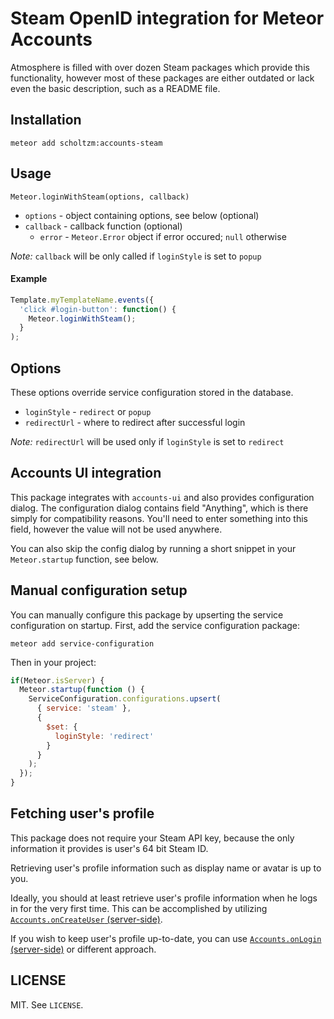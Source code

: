 # Steam OpenID integration for Meteor Accounts

Atmosphere is filled with over dozen Steam packages which provide this functionality, however most of these packages are either outdated or lack even the basic description, such as a README file.

## Installation

`meteor add scholtzm:accounts-steam`

## Usage

`Meteor.loginWithSteam(options, callback)`
* `options` - object containing options, see below (optional)
* `callback` - callback function (optional)
  * `error` - `Meteor.Error` object if error occured; `null` otherwise

*Note:* `callback` will be only called if `loginStyle` is set to `popup`

#### Example

```js
Template.myTemplateName.events({
  'click #login-button': function() {
    Meteor.loginWithSteam();
  }
);
```

## Options

These options override service configuration stored in the database.

* `loginStyle` - `redirect` or `popup`
* `redirectUrl` - where to redirect after successful login

*Note:* `redirectUrl` will be used only if `loginStyle` is set to `redirect`

## Accounts UI integration

This package integrates with `accounts-ui` and also provides configuration dialog. The configuration dialog contains field "Anything", which is there simply for compatibility reasons. You'll need to enter something into this field, however the value will not be used anywhere.

You can also skip the config dialog by running a short snippet in your `Meteor.startup` function, see below.

## Manual configuration setup

You can manually configure this package by upserting the service configuration on startup. First, add the service configuration package:

`meteor add service-configuration`

Then in your project:

```js
if(Meteor.isServer) {
  Meteor.startup(function () {
    ServiceConfiguration.configurations.upsert(
      { service: 'steam' },
      {
        $set: {
          loginStyle: 'redirect'
        }
      }
    );
  });
}
```

## Fetching user's profile

This package does not require your Steam API key, because the only information it provides is user's 64 bit Steam ID.

Retrieving user's profile information such as display name or avatar is up to you.

Ideally, you should at least retrieve user's profile information when he logs in for the very first time. This can be accomplished by utilizing [`Accounts.onCreateUser` (server-side)](http://docs.meteor.com/#/full/accounts_oncreateuser).

If you wish to keep user's profile up-to-date, you can use [`Accounts.onLogin` (server-side)](http://docs.meteor.com/#/full/accounts_onlogin) or different approach.

## LICENSE

MIT. See `LICENSE`.
